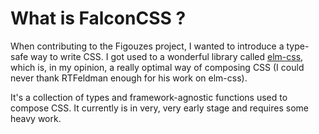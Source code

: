 # What is FalconCSS ?

When contributing to the Figouzes project, I wanted to introduce a type-safe way to write CSS. I got used to a wonderful library called [elm-css](https://github.com/rtfeldman/elm-css), which is, in my opinion, a really optimal way of composing CSS (I could never thank RTFeldman enough for his work on elm-css).

It's a collection of types and framework-agnostic functions used to compose CSS. It currently is in very, very early stage and requires some heavy work.

